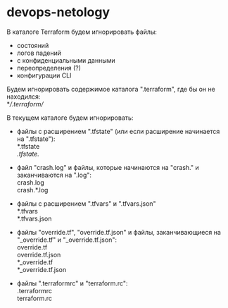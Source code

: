 # devops-netology
В каталоге Terraform будем игнорировать файлы:
- состояний
- логов падений
- с конфиденциальными данными
- переопределения (?)
- конфигурации CLI

Будем игнорировать содержимое каталога ".terraform", где бы он не находился:\
**/.terraform/*

В текущем каталоге будем игнорировать:
- файлы с расширением ".tfstate" (или если расширение начинается на ".tfstate"):\
*.tfstate\
*.tfstate.*

- файл "crash.log" и файлы, которые начинаются на "crash." и заканчиваются на ".log":\
crash.log\
crash.*.log

- файлы с расширением ".tfvars" и ".tfvars.json"\
*.tfvars\
*.tfvars.json

- файлы "override.tf", "override.tf.json" и файлы, заканчивающиеся на "_override.tf" и "_override.tf.json":\
override.tf\
override.tf.json\
*_override.tf\
*_override.tf.json

- файлы ".terraformrc" и "terraform.rc":\
.terraformrc\
terraform.rc
